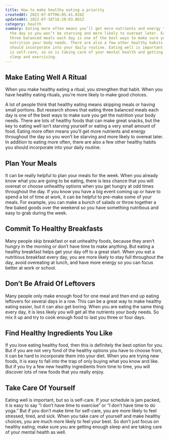 ```yaml
---
title: How to make healthy eating a priority
createdAt: 2022-07-07T06:05:41.834Z
updatedAt: 2022-07-16T16:20:03.865Z
category: health
summary: Eating more often means you’ll get more nutrients and energy throughout
  the day so you won’t be starving and more likely to overeat later. Eating
  three balanced meals each day is one of the best ways to make sure you get the
  nutrition your body needs. There are also a few other healthy habits you
  should incorporate into your daily routine. Eating well is important, but so
  is self-care, so so is taking care of your mental health and getting enough
  sleep and exercising.
---
```


## Make Eating Well A Ritual

When you make healthy eating a ritual, you strengthen that habit. When you have healthy eating rituals, you're more likely to make good choices.

A lot of people think that healthy eating means skipping meals or having small portions. But research shows that eating three balanced meals each day is one of the best ways to make sure you get the nutrition your body needs.
There are lots of healthy foods that can make great snacks, but the key to eating well isn’t starving yourself or eating a very small amount of food. Eating more often means you’ll get more nutrients and energy throughout the day so you won’t be starving and more likely to overeat later.
In addition to eating more often, there are also a few other healthy habits you should incorporate into your daily routine.

## Plan Your Meals

It can be really helpful to plan your meals for the week. When you already know what you are going to be eating, there is less chance that you will overeat or choose unhealthy options when you get hungry at odd times throughout the day.
If you know you have a big event coming up or have to spend a lot of time at work, it can be helpful to pre-make some of your meals. For example, you can make a bunch of salads or throw together a few baked goods over the weekend so you have something nutritious and easy to grab during the week.

## Commit To Healthy Breakfasts

Many people skip breakfast or eat unhealthy foods, because they aren’t hungry in the morning or don’t have time to make anything. But eating a healthy breakfast helps get your day off to a great start.
When you eat a nutritious breakfast every day, you are more likely to stay full throughout the day, avoid overeating at lunch, and have more energy so you can focus better at work or school.

## Don’t Be Afraid Of Leftovers

Many people only make enough food for one meal and then end up eating leftovers for several days in a row. This can be a great way to make healthy eating easier, but it can also get boring.
When you are eating the same thing every day, it is less likely you will get all the nutrients your body needs. So mix it up and try to cook enough food to last you three or four days.

## Find Healthy Ingredients You Like

If you love eating healthy food, then this is definitely the best option for you. But if you are not very fond of the healthy options you have to choose from, it can be hard to incorporate them into your diet.
When you are trying new foods, it is easy to fall into the trap of only buying what you know and like. But if you try a few new healthy ingredients from time to time, you will discover lots of new foods that you really enjoy.

## Take Care Of Yourself

Eating well is important, but so is self-care. If your schedule is jam packed, it is easy to say “I don’t have time to exercise” or “I don’t have time to do yoga.” But if you don’t make time for self-care, you are more likely to feel stressed, tired, and sick.
When you take care of yourself and make healthy choices, you are much more likely to feel your best. So don’t just focus on healthy eating; make sure you are getting enough sleep and are taking care of your mental health as well.
